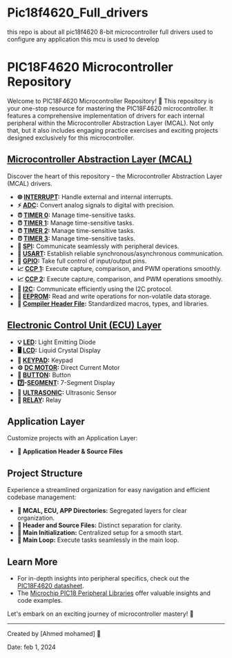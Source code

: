 # Pic18f4620_Full_drivers
this repo is about all pic18f4620 8-bit microcontroller full drivers  used to configure any application this mcu is used to develop 
# PIC18F4620 Microcontroller Repository
  

Welcome to PIC18F4620 Microcontroller Repository! 🚀 This repository is your one-stop resource for mastering the PIC18F4620 microcontroller. It features a comprehensive implementation of drivers for each internal peripheral within the Microcontroller Abstraction Layer (MCAL). Not only that, but it also includes engaging practice exercises and exciting projects designed exclusively for this microcontroller.

## [Microcontroller Abstraction Layer (MCAL)](https://github.com/AhmedMohamed106/Pic18f4620_Full_drivers/tree/master/MCAL_Layer)

Discover the heart of this repository – the Microcontroller Abstraction Layer (MCAL) drivers.

- **🌐 [INTERRUPT](https://github.com/AhmedMohamed106/Pic18f4620_Full_drivers/tree/master/MCAL_Layer/Interrupt):** Handle external and internal interrupts.
- **⚡ [ADC](https://github.com/AhmedMohamed106/Pic18f4620_Full_drivers/tree/master/MCAL_Layer/ADC):** Convert analog signals to digital with precision.
- **⏰ [TIMER 0](https://github.com/AhmedMohamed106/Pic18f4620_Full_drivers/tree/master/MCAL_Layer/Timer0):** Manage time-sensitive tasks.
- **⏰ [TIMER 1](https://github.com/AhmedMohamed106/Pic18f4620_Full_drivers/tree/master/MCAL_Layer/Timer1):** Manage time-sensitive tasks.
- **⏰ [TIMER 2](https://github.com/AhmedMohamed106/Pic18f4620_Full_drivers/tree/master/MCAL_Layer/Timer2):** Manage time-sensitive tasks.
- **⏰ [TIMER 3](https://github.com/AhmedMohamed106/Pic18f4620_Full_drivers/tree/master/MCAL_Layer/Timer3):** Manage time-sensitive tasks.
- **🔌 [SPI](https://github.com/AhmedMohamed106/Pic18f4620_Full_drivers/tree/master/MCAL_Layer/SPI):** Communicate seamlessly with peripheral devices.
- **📡 [USART](https://github.com/AhmedMohamed106/Pic18f4620_Full_drivers/tree/master/MCAL_Layer/usart):** Establish reliable synchronous/asynchronous communication.
- **🔳 [GPIO](https://github.com/AhmedMohamed106/Pic18f4620_Full_drivers/tree/master/MCAL_Layer/GPIO):** Take full control of input/output pins.
- **📈 [CCP 1](https://github.com/AhmedMohamed106/Pic18f4620_Full_drivers/tree/master/MCAL_Layer/CCP1):** Execute capture, comparison, and PWM operations smoothly.
- **📈 [CCP 2](https://github.com/AhmedMohamed106/Pic18f4620_Full_drivers/tree/master/MCAL_Layer/CCP2):** Execute capture, comparison, and PWM operations smoothly.
- **🔗 [I2C](https://github.com/AhmedMohamed106/Pic18f4620_Full_drivers/tree/master/MCAL_Layer/I2C):** Communicate efficiently using the I2C protocol.
- **💾 [EEPROM](https://github.com/AhmedMohamed106/Pic18f4620_Full_drivers/tree/master/MCAL_Layer/EEPROM):** Read and write operations for non-volatile data storage.
- **🧩 [Compiler Header File](https://github.com/AhmedMohamed106/Pic18f4620_Full_drivers/tree/master/MCAL_Layer/compiler.h):** Standardized macros, types, and libraries.

## [Electronic Control Unit (ECU) Layer](https://github.com/Salahbendary/PIC18F4620/tree/main/ECU_Layer)


- **💡 [LED](https://github.com/AhmedMohamed106/Pic18f4620_Full_drivers/tree/master/ECU_Layer/LED):** Light Emitting Diode
- **🖥️ [LCD](https://github.com/AhmedMohamed106/Pic18f4620_Full_drivers/tree/master/ECU_Layer/LCD):** Liquid Crystal Display
- **🔲 [KEYPAD](https://github.com/AhmedMohamed106/Pic18f4620_Full_drivers/tree/master/ECU_Layer/Keypad):** Keypad
- **⚙️ [DC MOTOR](https://github.com/AhmedMohamed106/Pic18f4620_Full_drivers/tree/master/ECU_Layer/DC_Motor):** Direct Current Motor
- **🔘 [BUTTON](https://github.com/AhmedMohamed106/Pic18f4620_Full_drivers/tree/master/ECU_Layer/PUSH_BUTTON):** Button
- **7️⃣-[SEGMENT](https://github.com/AhmedMohamed106/Pic18f4620_Full_drivers/tree/master/ECU_Layer/Seven_segment):** 7-Segment Display
- **📏 [ULTRASONIC](https://github.com/AhmedMohamed106/Pic18f4620_Full_drivers/tree/master/ECU_Layer/):** Ultrasonic Sensor
- **🔌 [RELAY](https://github.com/AhmedMohamed106/Pic18f4620_Full_drivers/tree/master/ECU_Layer/Relay):** Relay


## Application Layer

Customize projects with an Application Layer:

- **🎯 Application Header & Source Files**


## Project Structure

Experience a streamlined organization for easy navigation and efficient codebase management:

- **📂 MCAL, ECU, APP Directories:** Segregated layers for clear organization.
- **📝 Header and Source Files:** Distinct separation for clarity.
- **🚀 Main Initialization:** Centralized setup for a smooth start.
- **🔄 Main Loop:** Execute tasks seamlessly in the main loop.

## Learn More

- For in-depth insights into peripheral specifics, check out the [PIC18F4620 datasheet](https://www.microchip.com/wwwproducts/en/PIC18F4620).
- The [Microchip PIC18 Peripheral Libraries](https://www.microchip.com/en-us/development-tools-tools-and-software/embedded-software-centers/peripheral-libraries) offer valuable insights and code examples.

Let's embark on an exciting journey of microcontroller mastery! 🎉

---


Created by [Ahmed mohamed] 🌟

Date: feb 1, 2024
